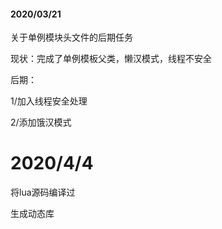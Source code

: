 #### 2020/03/21

关于单例模块头文件的后期任务

现状：完成了单例模板父类，懒汉模式，线程不安全

后期：

1/加入线程安全处理

2/添加饿汉模式

# 2020/4/4

将lua源码编译过

生成动态库